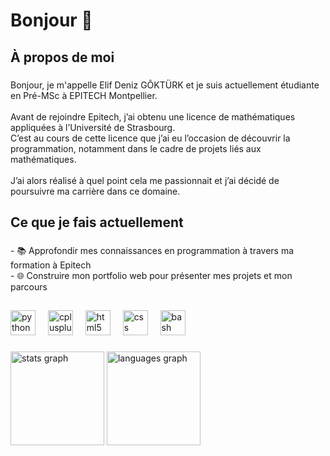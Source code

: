 <h1 align="left">Bonjour 🌸</h1>

###

<h2 align="left">À propos de moi</h2>

###

<p align="left">Bonjour, je m'appelle Elif Deniz GÔKTÜRK et je suis actuellement étudiante en Pré-MSc à EPITECH Montpellier.  <br><br>Avant de rejoindre Epitech, j’ai obtenu une licence de mathématiques appliquées à l’Université de Strasbourg.  <br>C’est au cours de cette licence que j’ai eu l’occasion de découvrir la programmation, notamment dans le cadre de projets liés aux mathématiques.  <br><br>J’ai alors réalisé à quel point cela me passionnait et j’ai décidé de poursuivre ma carrière dans ce domaine.</p>

###

<h2 align="left">Ce que je fais actuellement</h2>

###

<p align="left">- 📚 Approfondir mes connaissances en programmation à travers ma formation à Epitech  <br>- 🌐 Construire mon portfolio web pour présenter mes projets et mon parcours</p>

###

<h2 align="left"></h2>

###

<div align="left">
  <img src="https://cdn.jsdelivr.net/gh/devicons/devicon/icons/python/python-original.svg" height="40" alt="python logo"  />
  <img width="12" />
  <img src="https://cdn.jsdelivr.net/gh/devicons/devicon/icons/cplusplus/cplusplus-original.svg" height="40" alt="cplusplus logo"  />
  <img width="12" />
  <img src="https://cdn.jsdelivr.net/gh/devicons/devicon/icons/html5/html5-original.svg" height="40" alt="html5 logo"  />
  <img width="12" />
  <img src="https://cdn.jsdelivr.net/gh/devicons/devicon/icons/css3/css3-original.svg" height="40" alt="css logo"  />
  <img width="12" />
  <img src="https://cdn.jsdelivr.net/gh/devicons/devicon/icons/bash/bash-original.svg" height="40" alt="bash logo"  />
</div>

###

<div align="left">
  <img src="https://github-readme-stats.vercel.app/api?username=elifdenizg&hide_title=false&hide_rank=false&show_icons=true&include_all_commits=true&count_private=true&disable_animations=false&theme=dracula&locale=en&hide_border=false&order=1" height="150" alt="stats graph"  />
  <img src="https://github-readme-stats.vercel.app/api/top-langs?username=elifdenizg&locale=en&hide_title=false&layout=compact&card_width=320&langs_count=5&theme=dracula&hide_border=false&order=2" height="150" alt="languages graph"  />
</div>

###
